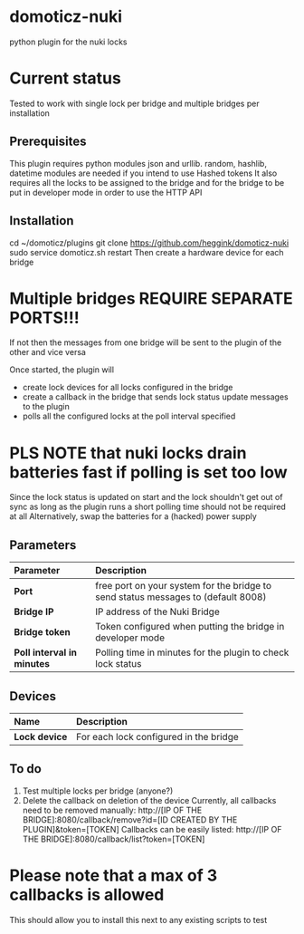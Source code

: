 # domoticz-nuki
python plugin for the nuki locks

# Current status
Tested to work with single lock per bridge and multiple bridges per installation

## Prerequisites
This plugin requires python modules json and urllib.
random, hashlib, datetime modules are needed if you intend to use Hashed tokens
It also requires all the locks to be assigned to the bridge
and for the bridge to be put in developer mode in order to use the HTTP API

## Installation
cd ~/domoticz/plugins
git clone https://github.com/heggink/domoticz-nuki
sudo service domoticz.sh restart
Then create a hardware device for each bridge
# Multiple bridges REQUIRE SEPARATE PORTS!!!
If not then the messages from one bridge will be sent to the plugin of the other and vice versa

Once started, the plugin will
- create lock devices for all locks configured in the bridge
- create a callback in the bridge that sends lock status update messages to the plugin
- polls all the configured locks at the poll interval specified
# PLS NOTE that nuki locks drain batteries fast if polling is set too low
Since the lock status is updated on start and the lock shouldn't get out of sync as long as the plugin runs
a short polling time should not be required at all
Alternatively, swap the batteries for a (hacked) power supply

## Parameters
| Parameter | Description |
| :--- | :--- |
| **Port** | free port on your system for the bridge to send status messages to (default 8008) |
| **Bridge IP** | IP address of the Nuki Bridge |
| **Bridge token** | Token configured when putting the bridge in developer mode |
| **Poll interval in minutes** | Polling time in minutes for the plugin to check lock status |
## Devices
| Name | Description |
| :--- | :--- |
| **Lock device** | For each lock configured in the bridge |

## To do
1) Test multiple locks per bridge (anyone?)
2) Delete the callback on deletion of the device
Currently, all callbacks need to be removed manually: http://[IP OF THE BRIDGE]:8080/callback/remove?id=[ID CREATED BY THE PLUGIN]&token=[TOKEN]
Callbacks can be easily listed: http://[IP OF THE BRIDGE]:8080/callback/list?token=[TOKEN]
# Please note that a max of 3 callbacks is allowed
This should allow you to install this next to any existing scripts to test
